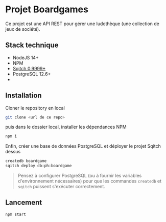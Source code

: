 # Projet Boardgames

Ce projet est une API REST pour gérer une ludothèque (une collection de jeux de société).

## Stack technique

- NodeJS 14+
- NPM
- [Sqitch 0.9999+](https://sqitch.org/download/)
- PostgreSQL 12.6+
- 

## Installation

Cloner le repository en local

```bash
git clone <url de ce repo>
```

puis dans le dossier local, installer les dépendances NPM

```bash
npm i
``` 

Enfin, créer une base de données PostgreSQL et déployer le projet Sqitch dessus

```bash
createdb boardgame
sqitch deploy db:ph:boardgame
```

> Pensez à configurer PostgreSQL (ou à fournir les variables d'environnement nécessaires) pour que les commandes `createdb` et `sqitch` puissent s'exécuter correctement.

## Lancement

```bash
npm start
``` 

